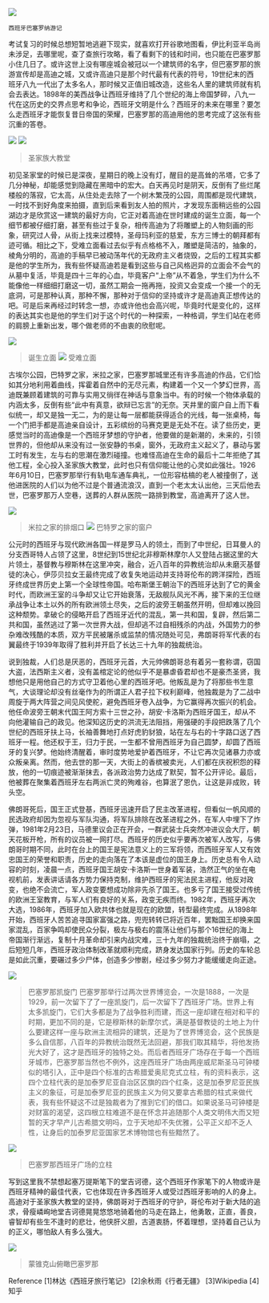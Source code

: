 ![](Barcelona1.jpg)

`西班牙巴塞罗纳游记`

考试复习的时候总想短暂地逃避下现实，就喜欢打开谷歌地图看，伊比利亚半岛尚未涉足，去哪里呢，查了查旅行攻略，看了看剩下的钱和时间，也只能在巴塞罗那小住几日了。或许这世上没有哪座城会被冠以一个建筑师的名字，但巴塞罗那的旅游宣传却是高迪之城，又或许高迪只是那个时代最有代表的符号，19世纪末的西班牙八九一代出了太多名人，那时候又正值旧城改造，这些名人里的建筑师就有机会去表达。1898年的美西战争让西班牙维持了几个世纪的海上帝国梦碎，八九一代在这历史的交界点思考和争论，西班牙文明是什么？西班牙的未来在哪里？要怎么走西班牙才能恢复昔日帝国的荣耀，巴塞罗那的高迪用他的思考完成了这张有些沉重的答卷。

![](Barcelona2.jpg)
![](Barcelona3.jpg)
>圣家族大教堂

初见圣家堂的时候已是深夜，星期日的晚上没有灯，醒目的是高耸的吊塔，它多了几分神秘，却能感觉到隐藏在黑暗中的宏大。白天再见时是阴天，反倒有了些烂尾楼般的落寂，它太高，从住处走去除了一个树木繁茂的公园，周围都是现代建筑，一时找不到好角度来拍摄，直到后来看到友人拍的照片，才发现东面稍远些的公园湖边才是欣赏这一建筑的最好方向，它正对着高迪在世时建成的诞生立面，每一个细节都被仔细打磨，甚至有些过于复杂，相传高迪为了将雕塑上的人物刻画的形象，研究过人骨，从街上找来过模特，圣母玛利亚的慈爱，东方三博士的朝拜都有迹可循。相比之下，受难立面看过去似乎有点格格不入，雕塑是简洁的，抽象的，棱角分明的，高迪的手稿早已被动荡年代的无政府主义者烧毁，之后的工程其实都是他的学生所为，我有些怀疑高迪若是看到这些与自己风格迥异的立面会不会气的从墓中复活，毕竟是四十三年的心血，毕竟客户“上帝”从不着急，学生们为什么不能像他一样细细打磨这一切，虽然工期会一拖再拖，投资又会变成一个接一个的无底洞，可是那种认真，那种不懈，那种对于信仰的坚持或许才是高迪真正想传达的吧。可是后来再经过时转念一想，亦或许他也会高兴呢，毕竟时代是变化的，这样的表达其实也是他的学生们对于这个时代的一种探索，一种格调，学生们站在老师的肩膀上重新出发，哪个做老师的不由衷的欣慰呢。

![](Barcelona4.jpg)
>诞生立面
![](Barcelona5.jpg)
>受难立面

古埃尔公园，巴特罗之家，米拉之家，巴塞罗那城里还有许多高迪的作品，它们恰如其分地利用着曲线，挥霍着自然中的无尽元素，构建着一个又一个梦幻世界，高迪既兼顾着建筑的可靠与实用又徜徉在神话与意象当中。有的时候一个物体承载的内涵太多，反倒有些“此中有真意，欲辩已忘言”的无奈。天井里的窗户自上而下看似统一，却又是独一无二，为的是让每一层都能获得适合的光线，每一张桌椅，每一个门把手都是高迪亲自设计，五彩缤纷的马赛克更是无处不在。读了些历史，更感觉当时的高迪像是一个西班牙梦想的守护者，他要做的是新潮的，未来的，引领世界的，但他却从来没有过一张安静的书桌，窗外，无政府主义起义了，暴动与罢工时有发生，左与右的思潮在激烈碰撞。也难怪高迪在生命的最后十二年拒绝了其他工程，全心投入圣家族大教堂，此时也只有信仰能让他的心灵如此强壮。1926年6月10日，巴塞罗那举行有轨电车通车典礼，一位形容枯槁的老人被撞倒了，送他进医院的人们以为他不过是个普通流浪汉，直到一个老太太认出他，三天后他去世，巴塞罗那万人空巷，送葬的人群从医院一路排到教堂，高迪离开了这人世。

![](Barcelona6.jpg)
>米拉之家的排烟口
![](Barcelona7.jpg)
>巴特罗之家的窗户

公元时的西班牙与现代欧洲各国一样是罗马人的领土，而到了中世纪，日耳曼人的分支西哥特人占领了这里，8世纪到15世纪北非穆斯林摩尔人又登陆占据这里的大片领土，基督教与穆斯林在这里冲突，融合，近八百年的异教统治却从未磨灭基督徒的决心，伊莎贝拉女王最终完成了收复失地运动并支持哥伦布的跨洋探险，西班牙终成世界历史上第一个全球性帝国。哈布斯堡王朝治下的西班牙达到了它的黄金时代，而欧洲王室的斗争却又让它开始衰落，无敌舰队风光不再，接下来的王位继承战争让本土以外的所有欧洲领土尽失，之后的波旁王朝虽然开明，但却难以挽回这种颓势。拿破仑的侵略开启了西班牙近代的混乱，第一共和国，复辟，然后第二共和国，虽然逃过了第一次世界大战，但却逃不过自相残杀的内战，外国势力的参杂难改残酷的本质，双方平民被屠杀或监禁的情况随处可见，弗朗哥将军代表的右翼最终于1939年取得了胜利并开启了长达三十九年的独裁统治。

说到独裁，人们总是厌恶的，西班牙元首，大元帅佛朗哥总有着另一套称谓，窃国大盗，法西斯主义者，没有盖棺定论的他似乎不是暴虐昏君却也不是豪杰圣贤，我想他只是用他自己的方式守卫着他心里的西班牙吧。他叛乱是为了将那些书生意气，大谈理论却没有丝毫作为的所谓正人君子拉下权利巅峰，他独裁是为了二战中周旋于两大阵营之间见风使舵，避免西班牙卷入战争，为它赢得再次振兴的机会。他任命波旁王朝末代国王阿方索十三世之孙，胡安·卡洛斯为西班牙国王，却从不向他灌输自己的政见。他深知这历史的洪流无法阻挡，用强硬的手段把跌落了几个世纪的西班牙扶上马，长袖善舞地打点好虎豹豺狼，站在左与右的十字路口送了西班牙一程。他还权于王，归力于民，一生都不曾用西班牙为自己圆梦，却圆了西班牙的复兴梦。他始终清醒着，审时度势地爱护着西班牙，不让它再次见诸暴力亦或众叛亲离。然而，他去世的那一天，大街上的香槟被卖光，人们都在庆祝积怨的释放，他的一切痕迹被渐渐抹去，各派政治势力达成了默契，暂不公开评论。最后，他被葬在聚集着西班牙左右两派亡灵的殉难谷，也算泯了恩仇，让这是非成败，转头空。

佛朗哥死后，国王正式登基，西班牙迅速开启了民主改革进程，但看似一帆风顺的民选政府却因为忽视与军队沟通，将军队排除在改革进程之外，在军人中埋下了炸弹，1981年2月23日，马德里议会正在开会，一群武装士兵突然冲进议会大厅，朝天花板开枪，所有的议员被一网打尽。西班牙的历史似乎要再次被军人改写，与佛朗哥时期不同，此时在台上的国王是宪法意义上的三军将领，而西班牙军人又有效忠国王的荣誉和职责，历史的走向落在了本该是虚位的国王身上。历史总有令人动容的时刻，凌晨一点，西班牙国王胡安·卡洛斯一世身着军装，浩然正气的坐在电视机前，发表讲话请各方势力保持克制，维护西班牙的宪法民主进程，他反对政变，也绝不会流亡，军人政变要想成功除非先杀了国王。也多亏了国王接受过传统的欧洲王室教育，与军人们有良好的关系，政变无疾而终。1982年，西班牙再次大选，1986年，西班牙加入欧共体也就是现在的欧盟，转型最终完成。从1898年开始，西班牙人苦苦追寻国家富强之路，兜兜转转已将近百年，罢黜国王却换来国家混乱，百家争鸣却使民众分裂，极左与极右的震荡让他们与那个16世纪的海上帝国渐行渐远，复制十月革命却引来内战灾难，三十九年的独裁统治终于崩塌，之后短短几年，西班牙政治体制改革就顺利完成，跻身发达国家行列。历史的车轮总是如此沉重，要碾过多少尸体，创造多少惨剧，经过多少努力才能缓缓走向正途。

![](Barcelona8.jpg)
>巴塞罗那凯旋门
巴塞罗那举行过两次世界博览会，一次是1888，一次是1929，前一次留下了了一座凯旋门，后一次留下了西班牙广场。世界上有太多凯旋门，它们大多都是为了战争胜利而建，而这一座却建在相对和平的时期，更加不同的是，它是穆斯林的新摩尔式，满是基督教徒的土地上为什么要建这样一座与欧洲主流相异的建筑，还是为了世界博览会，这个民族是多么自信那，八百年的异教统治既然无法回避，那我们取其精华，将他发扬光大好了，这才是西班牙的独特之处。而后者西班牙广场存在于每一个西班牙城市，巴塞罗那当然也不例外，这座西班牙广场由两座威尼斯圣马可钟楼似的塔引入，正中是四个标准的古希腊爱奥尼克式立柱，有的资料表示，这四个立柱代表的是加泰罗尼亚自治区区旗的四个红条，这是加泰罗尼亚民族主义的象征，可是加泰罗尼亚的民族主义为何又要拿古希腊的柱式来做代表，我有些怀疑这不过是独裁者为了推到它们的借口。如果说圣马可钟楼是对财富的渴望，这四根立柱难道不是在怀念并追随那个人类文明伟大而又短暂的天才早产儿古希腊文明吗，立于天地却不失优雅，公平正义却不乏人性，让身后的加泰罗尼亚国家艺术博物馆也有些黯然了。

![](Barcelona9.jpg)
>巴塞罗那西班牙广场的立柱

写到这里我不禁想起塞万提斯笔下的堂吉诃德，这个西班牙作家笔下的人物或许是西班牙精神的最佳代表，它也体现在许多西班牙人或受过西班牙影响的人的身上。高迪对于圣家族大教堂的坚持，佛朗哥对于西班牙的守护，哥伦布对于新大陆的追求，骨瘦嶙峋地堂吉诃德晃晃悠悠地骑着他的马走在路上，他勇敢，正直，善良，睿智却有些生不逢时的悲壮，他侠肝义胆，古道衷肠，怀着理想，坚持着自己认为的正义，哪怕敌人有多么强大。

![](Barcelona10.jpg)
>蒙锥克山俯瞰巴塞罗那

Reference
[1]林达《西班牙旅行笔记》
[2]余秋雨《行者无疆》
[3]Wikipedia
[4]知乎
